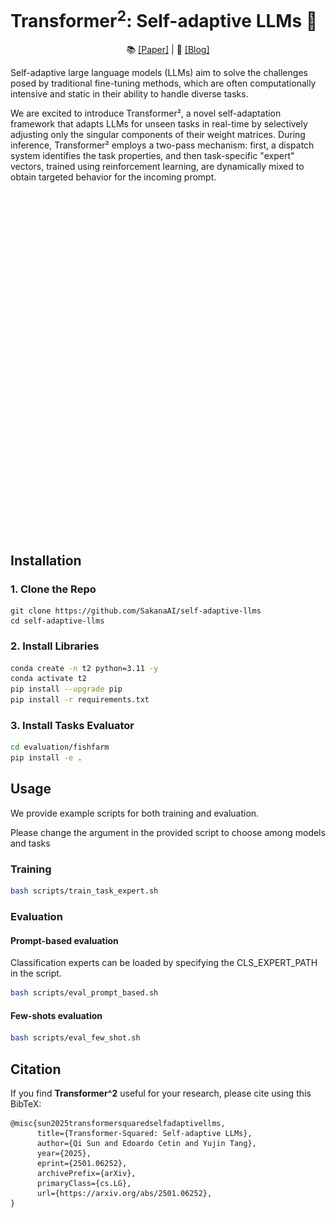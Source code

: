 <h1 align="center">
<h1>Transformer<sup>2</sup>: Self-adaptive LLMs 🐙 </h1>
</h1>
<p align="center">
  📚 <a href="https://arxiv.org/abs/2501.06252">[Paper]</a> |
  📄 <a href="https://sakana.ai/transformer-squared">[Blog]</a>
</p>

Self-adaptive large language models (LLMs) aim to solve the challenges posed by traditional fine-tuning methods, which are often computationally intensive and static in their ability to handle diverse tasks.  

We are excited to introduce Transformer², a novel self-adaptation framework that adapts LLMs for unseen tasks in real-time by selectively adjusting only the singular components of their weight matrices. 
During inference, Transformer² employs a two-pass mechanism: first, a dispatch system identifies the task properties, and then task-specific "expert" vectors, trained using reinforcement learning, are dynamically mixed to obtain targeted behavior for the incoming prompt. 
<h1 align="center">
  <a>
    <img width="500" src="assets/cover.gif"></a><br>
<br>    


## Installation

### 1. Clone the Repo
```
git clone https://github.com/SakanaAI/self-adaptive-llms
cd self-adaptive-llms
```

### 2. Install Libraries
```bash
conda create -n t2 python=3.11 -y
conda activate t2
pip install --upgrade pip
pip install -r requirements.txt
```

### 3. Install Tasks Evaluator
```bash
cd evaluation/fishfarm
pip install -e .
```

## Usage
We provide example scripts for both training and evaluation.  

Please change the argument in the provided script to choose among models and tasks

### Training

```bash
bash scripts/train_task_expert.sh
```

### Evaluation

#### Prompt-based evaluation
Classification experts can be loaded by specifying the CLS_EXPERT_PATH in the script.
```bash
bash scripts/eval_prompt_based.sh
```

#### Few-shots evaluation
```bash
bash scripts/eval_few_shot.sh
```

## Citation
If you find **Transformer^2** useful for your research, please cite using this BibTeX:
```
@misc{sun2025transformersquaredselfadaptivellms,
      title={Transformer-Squared: Self-adaptive LLMs}, 
      author={Qi Sun and Edoardo Cetin and Yujin Tang},
      year={2025},
      eprint={2501.06252},
      archivePrefix={arXiv},
      primaryClass={cs.LG},
      url={https://arxiv.org/abs/2501.06252}, 
}
```
